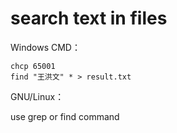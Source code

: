 # search text in files

Windows CMD：

```
chcp 65001
find "王洪文" * > result.txt
```

GNU/Linux：

use grep or find command
